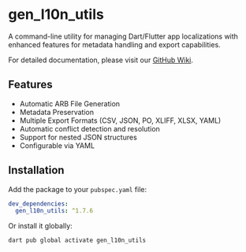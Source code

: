 # gen_l10n_utils

A command-line utility for managing Dart/Flutter app localizations with enhanced features for metadata handling and export capabilities.

For detailed documentation, please visit our [GitHub Wiki](https://github.com/AppMinds-dev/gen_l10n_utils/wiki).

## Features

- Automatic ARB File Generation
- Metadata Preservation
- Multiple Export Formats (CSV, JSON, PO, XLIFF, XLSX, YAML)
- Automatic conflict detection and resolution
- Support for nested JSON structures
- Configurable via YAML

## Installation

Add the package to your `pubspec.yaml` file:

```yaml
dev_dependencies:
  gen_l10n_utils: ^1.7.6
```

Or install it globally:

```bash
dart pub global activate gen_l10n_utils
```
